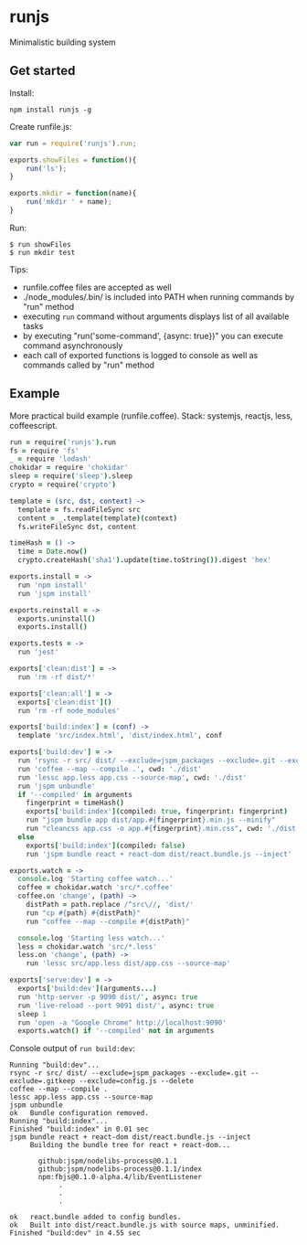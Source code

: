 # runjs

Minimalistic building system


## Get started

Install:

    npm install runjs -g

Create runfile.js:

```javascript
var run = require('runjs').run;

exports.showFiles = function(){
    run('ls');
}

exports.mkdir = function(name){
    run('mkdir ' + name);
}
```
    
Run:

    $ run showFiles
    $ run mkdir test

Tips:

* runfile.coffee files are accepted as well
* ./node_modules/.bin/ is included into PATH when running commands by "run" method
* executing `run` command without arguments displays list of all available tasks
* by executing "run('some-command', {async: true})" you can execute command asynchronously
* each call of exported functions is logged to console as well as commands called by "run" method


## Example

More practical build example (runfile.coffee). Stack: systemjs, reactjs, less, coffeescript.

```coffeescript
run = require('runjs').run
fs = require 'fs'
_ = require 'lodash'
chokidar = require 'chokidar'
sleep = require('sleep').sleep
crypto = require('crypto')

template = (src, dst, context) ->
  template = fs.readFileSync src
  content = _.template(template)(context)
  fs.writeFileSync dst, content

timeHash = () ->
  time = Date.now()
  crypto.createHash('sha1').update(time.toString()).digest 'hex'

exports.install = ->
  run 'npm install'
  run 'jspm install'

exports.reinstall = ->
  exports.uninstall()
  exports.install()

exports.tests = ->
  run 'jest'

exports['clean:dist'] = ->
  run 'rm -rf dist/*'

exports['clean:all'] = ->
  exports['clean:dist']()
  run 'rm -rf node_modules'

exports['build:index'] = (conf) ->
  template 'src/index.html', 'dist/index.html', conf

exports['build:dev'] = ->
  run 'rsync -r src/ dist/ --exclude=jspm_packages --exclude=.git --exclude=.gitkeep --exclude=config.js --delete'
  run 'coffee --map --compile .', cwd: './dist'
  run 'lessc app.less app.css --source-map', cwd: './dist'
  run 'jspm unbundle'
  if '--compiled' in arguments
    fingerprint = timeHash()
    exports['build:index'](compiled: true, fingerprint: fingerprint)
    run "jspm bundle app dist/app.#{fingerprint}.min.js --minify"
    run "cleancss app.css -o app.#{fingerprint}.min.css", cwd: './dist'
  else
    exports['build:index'](compiled: false)
    run 'jspm bundle react + react-dom dist/react.bundle.js --inject'

exports.watch = ->
  console.log 'Starting coffee watch...'
  coffee = chokidar.watch 'src/*.coffee'
  coffee.on 'change', (path) ->
    distPath = path.replace /^src\//, 'dist/'
    run "cp #{path} #{distPath}"
    run "coffee --map --compile #{distPath}"

  console.log 'Starting less watch...'
  less = chokidar.watch 'src/*.less'
  less.on 'change', (path) ->
    run 'lessc src/app.less dist/app.css --source-map'

exports['serve:dev'] = ->
  exports['build:dev'](arguments...)
  run 'http-server -p 9090 dist/', async: true
  run 'live-reload --port 9091 dist/', async: true
  sleep 1
  run 'open -a "Google Chrome" http://localhost:9090'
  exports.watch() if '--compiled' not in arguments
```

Console output of `run build:dev`:

    Running "build:dev"...
    rsync -r src/ dist/ --exclude=jspm_packages --exclude=.git --exclude=.gitkeep --exclude=config.js --delete
    coffee --map --compile .
    lessc app.less app.css --source-map
    jspm unbundle
    ok   Bundle configuration removed.
    Running "build:index"...
    Finished "build:index" in 0.01 sec
    jspm bundle react + react-dom dist/react.bundle.js --inject
         Building the bundle tree for react + react-dom...

           github:jspm/nodelibs-process@0.1.1
           github:jspm/nodelibs-process@0.1.1/index
           npm:fbjs@0.1.0-alpha.4/lib/EventListener
                .
                .
                .

    ok   react.bundle added to config bundles.
    ok   Built into dist/react.bundle.js with source maps, unminified.
    Finished "build:dev" in 4.55 sec
